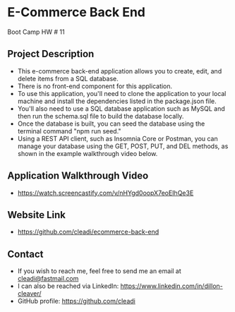 # E-Commerce Back End
Boot Camp HW # 11

## Project Description
- This e-commerce back-end application allows you to create, edit, and delete items from a SQL database.
- There is no front-end component for this application.
- To use this application, you'll need to clone the application to your local machine and install the dependencies listed in the package.json file.
- You'll also need to use a SQL database application such as MySQL and then run the schema.sql file to build the database locally.
- Once the database is built, you can seed the database using the terminal command "npm run seed."
- Using a REST API client, such as Insomnia Core or Postman, you can manage your database using the GET, POST, PUT, and DEL methods, as shown in the example walkthrough video below.

## Application Walkthrough Video
- https://watch.screencastify.com/v/nHYgd0oopX7eoEIhQe3E

## Website Link
- https://github.com/cleadi/ecommerce-back-end

## Contact
- If you wish to reach me, feel free to send me an email at cleadi@fastmail.com
- I can also be reached via LinkedIn: https://www.linkedin.com/in/dillon-cleaver/
- GitHub profile: https://github.com/cleadi
